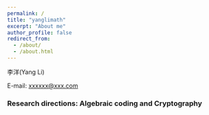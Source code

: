 ```yaml
---
permalink: /
title: "yanglimath"
excerpt: "About me"
author_profile: false
redirect_from: 
  - /about/
  - /about.html
---
```


李洋(Yang Li)

E-mail: xxxxxx@xxx.com

### Research directions: Algebraic coding and Cryptography



